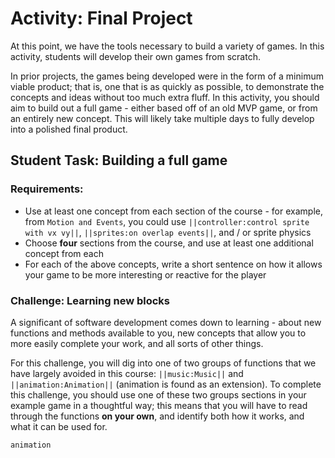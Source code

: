# Activity: Final Project

At this point, we have the tools necessary to build a variety of games. In this activity, students will develop their own games from scratch. 

In prior projects, the games being developed were in the form of a minimum viable product; that is, one that is as quickly as possible, to demonstrate the concepts and ideas without too much extra fluff. In this activity, you should aim to build out a full game - either based off of an old MVP game, or from an entirely new concept. This will likely take multiple days to fully develop into a polished final product.

## Student Task: Building a full game

### Requirements:

* Use at least one concept from each section of the course - for example, from `Motion and Events`, you could use ``||controller:control sprite with vx vy||``, ``||sprites:on overlap events||``, and / or sprite physics
* Choose **four** sections from the course, and use at least one additional concept from each
* For each of the above concepts, write a short sentence on how it allows your game to be more interesting or reactive for the player

### Challenge: Learning new blocks

A significant of software development comes down to learning - about new functions and methods available to you, new concepts that allow you to more easily complete your work, and all sorts of other things.

For this challenge, you will dig into one of two groups of functions that we have largely avoided in this course: ``||music:Music||`` and ``||animation:Animation||`` (animation is found as an extension). To complete this challenge, you should use one of these two groups sections in your example game in a thoughtful way; this means that you will have to read through the functions **on your own**, and identify both how it works, and what it can be used for.




```package
animation
```